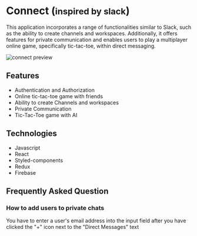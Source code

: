 # Connect (<small>inspired by slack</small>)
This application incorporates a range of functionalities similar to Slack, such as the ability to create channels and workspaces. Additionally, it offers features for private communication and enables users to play a multiplayer online game, specifically tic-tac-toe, within direct messaging.

![connect preview](https://cdn.sanity.io/images/fohljj9y/production/12a1886b5c5c50dc9ddbeee940c3f322ebada0ec-1440x791.png)

## Features
- Authentication and Authorization
- Online tic-tac-toe game with friends
- Ability to create Channels and workspaces
- Private Communication
- Tic-Tac-Toe game with AI



## Technologies
- Javascript
- React
- Styled-components
- Redux
- Firebase

## Frequently Asked Question
### How to add users to private chats
 You have to enter a user's email address into the input field after you have clicked the "+" icon next to the "Direct Messages" text


